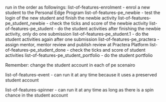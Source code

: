 run in the order as followings:
list-of-features-enrolment - enrol a new student to the Personal Edge Program
list-of-features-pe_newbie - test the login of the new student and finish the newbie activity
list-of-features-pe_student_newbie - check the ticks and score of the newbie activity
list-of-features-pe_student - do the student activities after finishing the newbie activity, only do one submission
list-of-features-pe_student.1 - do the student activities again after one submission
list-of-features-pe_practera - assign mentor, mentor review and publish review at Practera Platform
list-of-features-pe_student_done - check the ticks and score of student activities
list-of-features-pe_student_portfolio - do the student portfolio

Remember: change the student account in each of pe scenairo

list-of-features-event - can run it at any time because it uses a preserved student account

list-of-features-spinner - can run it at any time as long as there is a spin chance in the student account